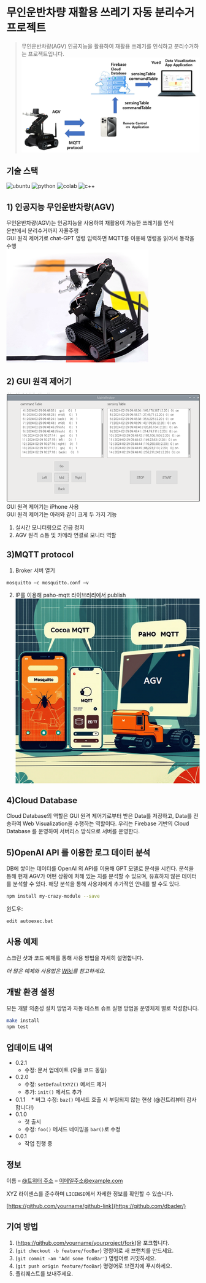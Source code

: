 # 무인운반차량 재활용 쓰레기 자동 분리수거 프로젝트
> 무인운반차량(AGV) 인공지능을 활용하여 재활용 쓰레기를 인식하고 분리수거하는 프로젝트입니다.      
![plan](./forreadme/afterplan.png)

## 기술 스택
![ubuntu](https://img.shields.io/badge/Ubuntu-E95420?style=for-the-badge&logo=ubuntu&logoColor=white)
![python](https://img.shields.io/badge/Python-3776AB?style=for-the-badge&logo=python&logoColor=white)
![colab](https://img.shields.io/badge/Colab-F9AB00?style=for-the-badge&logo=googlecolab&color=525252)
![c++](https://img.shields.io/badge/Swift-FA7343?style=for-the-badge&logo=swift&logoColor=white)
## 1) 인공지능 무인운반차량(AGV)
무인운반차량(AGV)는 인공지능을 사용하여 재활용이 가능한 쓰레기를 인식   
운반에서 분리수거까지 자율주행   
GUI 원격 제어기로 chat-GPT 명령 입력하면 MQTT를 이용해 명령을 읽어서 동작을 수행   
![agv사진](./forreadme/AGV.png)  
## 2) GUI 원격 제어기
![img](./forreadme/examplegui.jpeg)   
GUI 원격 제어기는 iPhone 사용   
GUI 원격 제어기는 아래와 같이 크게 두 가지 기능
1. 실시간 모니터링으로 긴급 정지
2. AGV 원격 소통 및 카메라 연결로 모니터 역할
## 3)MQTT protocol
1. Broker 서버 열기
```sh
mosquitto –c mosquitto.conf –v
```
2. IP를 이용해 paho-mqtt 라이브러리에서 publish
![mqtt](./forreadme/mqtt.png)

## 4)Cloud Database
Cloud Database의 역할은 GUI 원격 제어기로부터 받은 Data를 저장하고, Data를 전송하여 Web Visualization을 수행하는 역할이다. 우리는 Firebase 기반의 Cloud Database 를 운영하여 서버리스 방식으로 서버를 운영한다. 
## 5)OpenAI API 를 이용한 로그 데이터 분석
DB에 쌓이는 데이터를 OpenAI 의 API를 이용해 GPT 모델로 분석을 시킨다. 
분석을 통해 현재 AGV가 어떤 상황에 처해 있는 지를 분석할 수 있으며, 유효하지 않은 데이터를 분석할 수 있다. 해당 분석을 통해 사용자에게 추가적인 안내를 할 수도 있다.
```sh
npm install my-crazy-module --save
```

윈도우:

```sh
edit autoexec.bat
```

## 사용 예제

스크린 샷과 코드 예제를 통해 사용 방법을 자세히 설명합니다.

_더 많은 예제와 사용법은 [Wiki][wiki]를 참고하세요._

## 개발 환경 설정

모든 개발 의존성 설치 방법과 자동 테스트 슈트 실행 방법을 운영체제 별로 작성합니다.

```sh
make install
npm test
```

## 업데이트 내역

* 0.2.1
    * 수정: 문서 업데이트 (모듈 코드 동일)
* 0.2.0
    * 수정: `setDefaultXYZ()` 메서드 제거
    * 추가: `init()` 메서드 추가
* 0.1.1
    * 버그 수정: `baz()` 메서드 호출 시 부팅되지 않는 현상 (@컨트리뷰터 감사합니다!)
* 0.1.0
    * 첫 출시
    * 수정: `foo()` 메서드 네이밍을 `bar()`로 수정
* 0.0.1
    * 작업 진행 중

## 정보

이름 – [@트위터 주소](https://twitter.com/dbader_org) – 이메일주소@example.com

XYZ 라이센스를 준수하며 ``LICENSE``에서 자세한 정보를 확인할 수 있습니다.

[https://github.com/yourname/github-link](https://github.com/dbader/)

## 기여 방법

1. (<https://github.com/yourname/yourproject/fork>)을 포크합니다.
2. (`git checkout -b feature/fooBar`) 명령어로 새 브랜치를 만드세요.
3. (`git commit -am 'Add some fooBar'`) 명령어로 커밋하세요.
4. (`git push origin feature/fooBar`) 명령어로 브랜치에 푸시하세요. 
5. 풀리퀘스트를 보내주세요.

<!-- Markdown link & img dfn's -->
[npm-image]: https://img.shields.io/npm/v/datadog-metrics.svg?style=flat-square
[npm-url]: https://npmjs.org/package/datadog-metrics
[npm-downloads]: https://img.shields.io/npm/dm/datadog-metrics.svg?style=flat-square
[travis-image]: https://img.shields.io/travis/dbader/node-datadog-metrics/master.svg?style=flat-square
[travis-url]: https://travis-ci.org/dbader/node-datadog-metrics
[wiki]: https://github.com/yourname/yourproject/wiki
